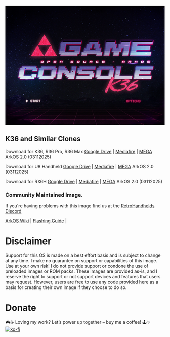 ![](https://raw.githubusercontent.com/AeolusUX/ArkOS-K36/refs/heads/main/purple.bmp)

## K36 and Similar Clones

Download for K36, R36 Pro, R36 Max [Google Drive](https://drive.google.com/file/d/1GRBk7kGe22DilZiJlWOBtBm2jgtob4qF/view?usp=drive_link) | [Mediafire](https://www.mediafire.com/file/zzznhoq308i5nvi/ArkOS_K36_v2.0_02212025.img.xz/file) | [MEGA](https://mega.nz/file/UlRBgQJT#O03aTloZPl75PFARr1oUNPO6hF8P21Fftc8Yg7Ajl3M) ArkOS 2.0 (03112025)

Download for U8 Handheld [Google Drive](https://drive.google.com/file/d/1xpByPJJhKn7TOQxCrALWYDLdygdTyR6H/view?usp=drive_link) | [Mediafire](https://www.mediafire.com/file/8wqjegrjmmj0v53/ArkOS_U8_v2.0_02212025.img.xz/file) | [MEGA](https://mega.nz/file/t0wT1JBa#y9pXDgjleacdfte-35dNW6HR-AiDIs1pOPtFaZ9l3jA) ArkOS 2.0 (03112025)

Download for RX6H [Google Drive](https://drive.google.com/file/d/1Co_MGen388ubQ4jEXiy6kRYPsap-3h1j/view?usp=drive_link) | [Mediafire](https://www.mediafire.com/file/7hzzr4t0bn7u6yc/ArkOS_RX6H_v2.0_03112025.img.xz/file) | [MEGA](https://mega.nz/file/0sxwkSKC#7DIcsVcqW6kHuK4ggPGJJ2EohBI08NqxE9tQ5Kaj0vM) ArkOS 2.0 (03112025)

### Community Maintained Image.
If you're having problems with this image find us at the [RetroHandhelds Discord](https://discord.gg/RetroHandhelds)

[ArkOS Wiki](https://github.com/christianhaitian/arkos/wiki) | [Flashing Guide](https://ko-fi.com/post/Installation-Guide-for-ArkOS-v2-0-01272024-J3J6TVPH1) |

# Disclaimer
Support for this OS is made on a best effort basis and is subject to change at any time. I make no guarantee on support or capabilities of this image. Use at your own risk! I do not provide support or condone the use of preloaded images or ROM packs. These images are provided as-is, and I reserve the right to support or not support devices and features that users may request. However, users are free to use any code provided here as a basis for creating their own image if they choose to do so.

# Donate
🎮☕ Loving my work? Let’s power up together – buy me a coffee! 🕹️✨  
[![ko-fi](https://ko-fi.com/img/githubbutton_sm.svg)](https://ko-fi.com/R5R7TMKNX)

